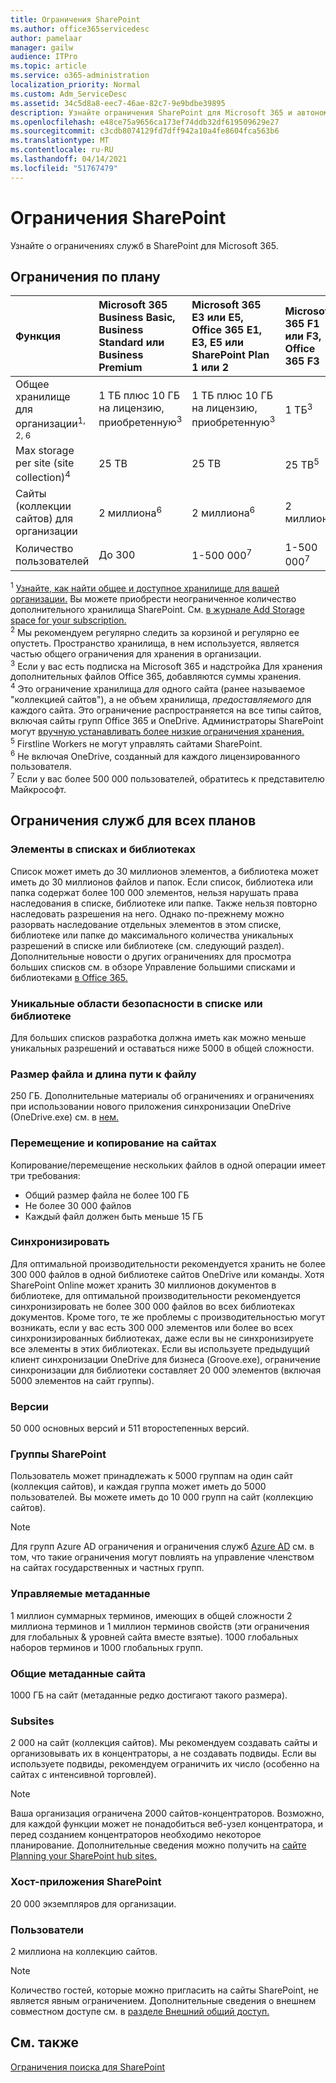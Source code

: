 ```yaml
---
title: Ограничения SharePoint
ms.author: office365servicedesc
author: pamelaar
manager: gailw
audience: ITPro
ms.topic: article
ms.service: o365-administration
localization_priority: Normal
ms.custom: Adm_ServiceDesc
ms.assetid: 34c5d8a8-eec7-46ae-82c7-9e9bdbe39895
description: Узнайте ограничения SharePoint для Microsoft 365 и автономные планы.
ms.openlocfilehash: e48ce75a9656ca173ef74ddb32df619509629e27
ms.sourcegitcommit: c3cdb8074129fd7dff942a10a4fe8604fca563b6
ms.translationtype: MT
ms.contentlocale: ru-RU
ms.lasthandoff: 04/14/2021
ms.locfileid: "51767479"
---
```

# <a name="sharepoint-limits"></a>Ограничения SharePoint

Узнайте о ограничениях служб в SharePoint для Microsoft 365.
  
## <a name="limits-by-plan"></a>Ограничения по плану 

| Функция | Microsoft 365 Business Basic, Business Standard или Business Premium | Microsoft 365 E3 или E5, Office 365 E1, E3, E5 или SharePoint Plan 1 или 2 | Microsoft 365 F1 или F3, Office 365 F3 |
|:-----|:-----|:-----|:-----|
|Общее хранилище для организации<sup>1, 2, 6</sup> <br/> |1 ТБ плюс 10 ГБ на лицензию, приобретенную<sup>3</sup>  <br/> |1 ТБ плюс 10 ГБ на лицензию, приобретенную<sup>3</sup> <br/> |1 ТБ<sup>3</sup> <br/> |
|Max storage per site (site collection)<sup>4</sup><br/> |25 TB <br/> |25 TB <br/> |25 TB<sup>5</sup> <br/> |
|Сайты (коллекции сайтов) для организации  <br/> |2 миллиона<sup>6</sup> <br/> |2 миллиона<sup>6</sup> <br/> |2 миллиона<br/> |
|Количество пользователей  <br/> |До 300  <br/> |1-500 000<sup>7</sup> <br/> |1-500 000<sup>7</sup> <br/> |
   
<sup>1</sup> [Узнайте, как найти общее и доступное хранилище для вашей организации.](/sharepoint/manage-site-collection-storage-limits) Вы можете приобрести неограниченное количество дополнительного хранилища SharePoint. См. [в журнале Add Storage space for your subscription.](/office365/admin/subscriptions-and-billing/add-storage-space) 
<br/><sup>2</sup> Мы рекомендуем регулярно следить за корзиной и регулярно ее опустеть. Пространство хранилища, в нем используется, является частью общего ограничения для хранения в организации. 
<br/> <sup>3</sup> Если у вас есть подписка на Microsoft 365 и надстройка Для хранения дополнительных файлов Office 365, добавляются суммы хранения. 
<br/> <sup>4</sup> Это ограничение хранилища *для* одного сайта (ранее называемое "коллекцией сайтов"), а не объем хранилища, *предоставляемого* для каждого сайта. Это ограничение распространяется на все типы сайтов, включая сайты групп Office 365 и OneDrive. Администраторы SharePoint могут [вручную устанавливать более низкие ограничения хранения.](/sharepoint/manage-site-collection-storage-limits#manage-individual-site-storage-limits) 
<br/> <sup>5</sup> Firstline Workers не могут управлять сайтами SharePoint. 
<br/> <sup>6</sup> Не включая OneDrive, созданный для каждого лицензированного пользователя. 
<br/> <sup>7</sup> Если у вас более 500 000 пользователей, обратитесь к представителю Майкрософт. 
  
## <a name="service-limits-for-all-plans"></a>Ограничения служб для всех планов

### <a name="items-in-lists-and-libraries"></a>Элементы в списках и библиотеках

Список может иметь до 30 миллионов элементов, а библиотека может иметь до 30 миллионов файлов и папок. Если список, библиотека или папка содержат более 100 000 элементов, нельзя нарушать права наследования в списке, библиотеке или папке. Также нельзя повторно наследовать разрешения на него. Однако по-прежнему можно разорвать наследование отдельных элементов в этом списке, библиотеке или папке до максимального количества уникальных разрешений в списке или библиотеке (см. следующий раздел). Дополнительные новости о других ограничениях для просмотра больших списков см. в обзоре Управление большими списками и библиотеками [в Office 365.](https://support.office.com/article/b4038448-ec0e-49b7-b853-679d3d8fb784)

### <a name="unique-security-scopes-per-list-or-library"></a>Уникальные области безопасности в списке или библиотеке

Для больших списков разработка должна иметь как можно меньше уникальных разрешений и оставаться ниже 5000 в общей сложности.

### <a name="file-size-and-file-path-length"></a>Размер файла и длина пути к файлу

250 ГБ. Дополнительные материалы об ограничениях и ограничениях при использовании нового приложения синхронизации OneDrive (OneDrive.exe) см. в [нем.](https://support.office.com/article/64883a5d-228e-48f5-b3d2-eb39e07630fa)

### <a name="moving-and-copying-across-sites"></a>Перемещение и копирование на сайтах

Копирование/перемещение нескольких файлов в одной операции имеет три требования:

- Общий размер файла не более 100 ГБ
- Не более 30 000 файлов
- Каждый файл должен быть меньше 15 ГБ

### <a name="sync"></a>Синхронизировать

Для оптимальной производительности рекомендуется хранить не более 300 000 файлов в одной библиотеке сайтов OneDrive или команды. Хотя SharePoint Online может хранить 30 миллионов документов в библиотеке, для оптимальной производительности рекомендуется синхронизировать не более 300 000 файлов во всех библиотеках документов. Кроме того, те же проблемы с производительностью могут возникать, если у вас есть 300 000 элементов или более во всех синхронизированных библиотеках, даже если вы не синхронизируете все элементы в этих библиотеках. Если вы используете предыдущий клиент синхронизации OneDrive для бизнеса (Groove.exe), ограничение синхронизации для библиотеки составляет 20 000 элементов (включая 5000 элементов на сайт группы).

### <a name="versions"></a>Версии

50 000 основных версий и 511 второстепенных версий.

### <a name="sharepoint-groups"></a>Группы SharePoint

Пользователь может принадлежать к 5000 группам на один сайт (коллекция сайтов), и каждая группа может иметь до 5000 пользователей. Вы можете иметь до 10 000 групп на сайт (коллекцию сайтов).

> [!NOTE]
> Для групп Azure AD ограничения и ограничения служб [Azure AD](/azure/active-directory/users-groups-roles/directory-service-limits-restrictions) см. в том, что такие ограничения могут повлиять на управление членством на сайтах государственных и частных групп.

### <a name="managed-metadata"></a>Управляемые метаданные

1 миллион суммарных терминов, имеющих в общей сложности 2 миллиона терминов и 1 миллион терминов свойств (эти ограничения для глобальных & уровней сайта вместе взятые). 1000 глобальных наборов терминов и 1000 глобальных групп.

### <a name="overall-site-metadata"></a>Общие метаданные сайта

1000 ГБ на сайт (метаданные редко достигают такого размера).

### <a name="subsites"></a>Subsites

2 000 на сайт (коллекция сайтов). Мы рекомендуем создавать сайты и организовывать их в концентраторы, а не создавать подвиды. Если вы используете подвиды, рекомендуем ограничить их число (особенно на сайтах с интенсивной торговлей).

> [!NOTE]
> Ваша организация ограничена 2000 сайтов-концентраторов. Возможно, для каждой функции может не понадобиться веб-узел концентратора, и перед созданием концентраторов необходимо некоторое планирование. Дополнительные сведения можно получить на [сайте Planning your SharePoint hub sites.](/sharepoint/planning-hub-sites)

### <a name="sharepoint-hosted-applications"></a>Хост-приложения SharePoint

20 000 экземпляров для организации.

### <a name="users"></a>Пользователи

2 миллиона на коллекцию сайтов.

> [!NOTE]
> Количество гостей, которые можно пригласить на сайты SharePoint, не является явным ограничением. Дополнительные сведения о внешнем совместном доступе см. в [разделе Внешний общий доступ.](/sharepoint/external-sharing-overview)

## <a name="see-also"></a>См. также

[Ограничения поиска для SharePoint](/sharepoint/search-limits)